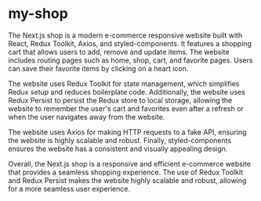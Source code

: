 # my-shop

The Next.js shop is a modern e-commerce  responsive website built with React, Redux Toolkit, Axios, and styled-components. It features a shopping cart that allows users to add, remove and update items. The website includes routing pages such as home, shop, cart, and favorite pages. Users can save their favorite items by clicking on a heart icon.

The website uses Redux Toolkit for state management, which simplifies Redux setup and reduces boilerplate code. Additionally, the website uses Redux Persist to persist the Redux store to local storage, allowing the website to remember the user's cart and favorites even after a refresh or when the user navigates away from the website.

The website uses Axios for making HTTP requests to a fake API, ensuring the website is highly scalable and robust. Finally, styled-components ensures the website has a consistent and visually appealing design.

Overall, the Next.js shop is a responsive and efficient e-commerce website that provides a seamless shopping experience. The use of Redux Toolkit and Redux Persist makes the website highly scalable and robust, allowing for a more seamless user experience.
